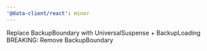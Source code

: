 ```yaml
---
'@data-client/react': minor
---
```


Replace BackupBoundary with UniversalSuspense + BackupLoading
BREAKING: Remove BackupBoundary
